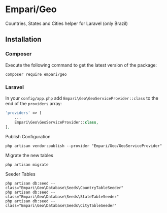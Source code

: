 Empari/Geo
==========
Countries, States and Cities helper for Laravel (only Brazil)

## Installation

### Composer

Execute the following command to get the latest version of the package:

```terminal
composer require empari/geo
```

### Laravel

In your `config/app.php` add `Empari\Geo\GeoServiceProvider::class` to the end of the `providers` array:

```php
'providers' => [
    ...
    Empari\Geo\GeoServiceProvider::class,
],
```

Publish Configuration

```shell
php artisan vendor:publish --provider "Empari/Geo/GeoServiceProvider"
```

Migrate the new tables

```shell
php artisan migrate
```

Seeder Tables

```shell
php artisan db:seed --class="Empari\Geo\Database\Seeds\CountryTableSeeder" 
php artisan db:seed --class="Empari\Geo\Database\Seeds\StateTableSeeder"
php artisan db:seed --class="Empari\Geo\Database\Seeds\CityTableSeeder"
```